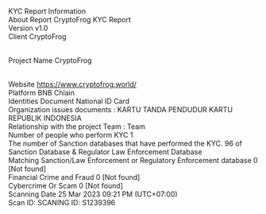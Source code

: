 <br>KYC Report Information
<br>About Report	CryptoFrog KYC Report
<br>Version	v1.0
<br>Client	CryptoFrog

<br>Project Name	CryptoFrog

<br>Website	https://www.cryptofrog.world/
<br>Platform	BNB Chlain
<br>Identities Document	National ID Card
<br>Organization issues documents	: KARTU TANDA PENDUDUR KARTU REPUBLIK INDONESIA
<br>Relationship with the project	Team : Team
<br>Number of people who perform KYC	1
<br>The number of Sanction databases that have performed the KYC.	96 of Sanction Database & Regulator Law Enforcement Database
<br>Matching Sanction/Law Enforcement or Regulatory Enforcement database	0 [Not found]
<br>Financial Crime and Fraud	0 [Not found]
<br>Cybercrime Or Scam	0 [Not found]
<br>Scanning Date	25 Mar 2023 09:21 PM (UTC+07:00)
<br>Scan ID: SCANING ID: S1239396
